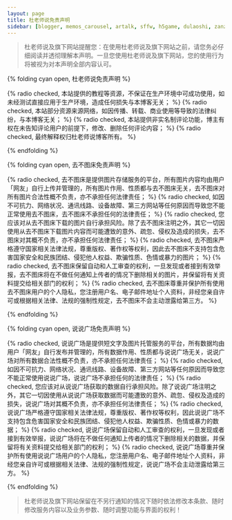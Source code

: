 ```yaml
---
layout: page
title: 杜老师说免责声明
sidebar: [blogger, memos_carousel, artalk, sffw, h5game, dulaoshi, zanzhu, dao_hang, category, tagcloud, webinfo]
---
```


> 杜老师说及旗下网站提醒您：在使用杜老师说及旗下网站之前，请您务必仔细阅读并透彻理解本声明。一旦您使用杜老师说及旗下网站，您的使用行为将被视为对本声明全部内容认可。

{% folding cyan open, 杜老师说免责声明 %}

{% radio checked, 本站提供的教程等资源，不保证在生产环境中可成功使用，如未经测试直接应用于生产环境，造成任何损失与本博客无关； %}
{% radio checked, 本站部分资源来源网络，如因传播、转载、商业使用等导致的法律纠纷，与本博客无关； %}
{% radio checked, 本站提供非实名制评论功能，博主有权在未告知评论用户的前提下，修改、删除任何评论内容； %}
{% radio checked, 最终解释权归杜老师说博客所有。 %}

{% endfolding %}

{% folding cyan open, 去不图床免责声明 %}

{% radio checked, 去不图床是提供图片存储服务的平台，所有图片内容均由用户「网友」自行上传并管理的，所有图片作用、性质都与去不图床无关，去不图床对所有图片合法性概不负责，亦不承担任何法律责任； %}
{% radio checked, 如因不可抗力、网络状况、通讯线路、设备故障、第三方网站等任何原因而导致您不能正常使用去不图床，去不图床不承担任何的法律责任； %}
{% radio checked, 您应该对从去不图床下载的图片自行承担风险。除了去不图床注明之外，其它一切因使用从去不图床下载图片内容而可能遭致的意外、疏忽、侵权及造成的损失，去不图床对其概不负责，亦不承担任何法律责任； %}
{% radio checked, 去不图床严格遵守国家相关法律法规，尊重版权、著作权等权利，因此去不图床不支持包含危害国家安全和民族团结、侵犯他人权益、欺骗性质、色情或暴力的图片； %}
{% radio checked, 去不图床保留自动和人工审查的权利，一旦发现或者接到有效举报，去不图床将在不做任何通知上传者的情况下删除相关的图片，并保留将有关资料提交给相关部门的权利； %}
{% radio checked, 去不图床尊重并保护所有使用去不图床用户的个人隐私，您注册用户名、电子邮件地址个人资料，非经您亲自许可或根据相关法律、法规的强制性规定，去不图床不会主动泄露给第三方。 %}

{% endfolding %}

{% folding cyan open, 说说广场免责声明 %}

{% radio checked, 说说广场是提供短文字及图片托管服务的平台，所有数据均由用户「网友」自行发布并管理的，所有数据作用、性质都与说说广场无关，说说广场对所有数据合法性概不负责，亦不承担任何法律责任； %}
{% radio checked, 如因不可抗力、网络状况、通讯线路、设备故障、第三方网站等任何原因而导致您不能正常使用说说广场，说说广场不承担任何的法律责任； %}
{% radio checked, 您应该对从说说广场获取的数据自行承担风险。除了说说广场注明之外，其它一切因使用从说说广场获取数据而可能遭致的意外、疏忽、侵权及造成的损失，说说广场对其概不负责，亦不承担任何法律责任； %}
{% radio checked, 说说广场严格遵守国家相关法律法规，尊重版权、著作权等权利，因此说说广场不支持包含危害国家安全和民族团结、侵犯他人权益、欺骗性质、色情或暴力的数据； %}
{% radio checked, 说说广场保留自动和人工审查的权利，一旦发现或者接到有效举报，说说广场将在不做任何通知上传者的情况下删除相关的数据，并保留将有关资料提交给相关部门的权利； %}
{% radio checked, 说说广场尊重并保护所有使用说说广场用户的个人隐私，您注册用户名、电子邮件地址个人资料，非经您亲自许可或根据相关法律、法规的强制性规定，说说广场不会主动泄露给第三方。 %}

{% endfolding %}

> 杜老师说及旗下网站保留在不另行通知的情况下随时依法修改本条款、随时修改服务内容以及业务参数、随时调整功能与界面的权利！